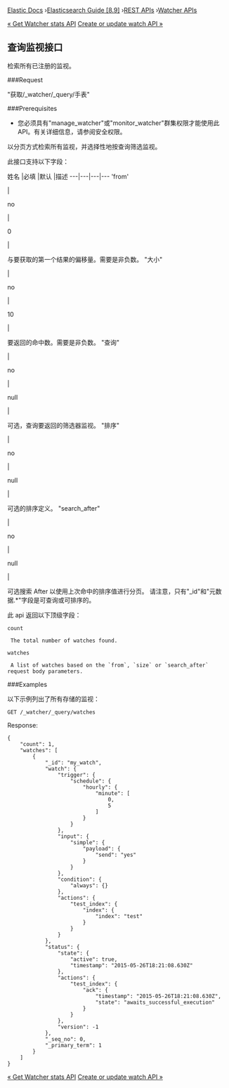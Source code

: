 

[Elastic Docs](/guide/) ›[Elasticsearch Guide [8.9]](index.md) ›[REST
APIs](rest-apis.md) ›[Watcher APIs](watcher-api.md)

[« Get Watcher stats API](watcher-api-stats.md) [Create or update watch API
»](watcher-api-put-watch.md)

## 查询监视接口

检索所有已注册的监视。

###Request

"获取/_watcher/_query/手表"

###Prerequisites

* 您必须具有"manage_watcher"或"monitor_watcher"群集权限才能使用此 API。有关详细信息，请参阅安全权限。

以分页方式检索所有监视，并选择性地按查询筛选监视。

此接口支持以下字段：

姓名 |必填 |默认 |描述 ---|---|---|--- 'from'

|

no

|

0

|

与要获取的第一个结果的偏移量。需要是非负数。   "大小"

|

no

|

10

|

要返回的命中数。需要是非负数。   "查询"

|

no

|

null

|

可选，查询要返回的筛选器监视。   "排序"

|

no

|

null

|

可选的排序定义。   "search_after"

|

no

|

null

|

可选搜索 After 以使用上次命中的排序值进行分页。   请注意，只有"_id"和"元数据.*"字段是可查询或可排序的。

此 api 返回以下顶级字段：

`count`

     The total number of watches found. 
`watches`

     A list of watches based on the `from`, `size` or `search_after` request body parameters. 

###Examples

以下示例列出了所有存储的监视：

    
    
    GET /_watcher/_query/watches

Response:

    
    
    {
        "count": 1,
        "watches": [
            {
                "_id": "my_watch",
                "watch": {
                    "trigger": {
                        "schedule": {
                            "hourly": {
                                "minute": [
                                    0,
                                    5
                                ]
                            }
                        }
                    },
                    "input": {
                        "simple": {
                            "payload": {
                                "send": "yes"
                            }
                        }
                    },
                    "condition": {
                        "always": {}
                    },
                    "actions": {
                        "test_index": {
                            "index": {
                                "index": "test"
                            }
                        }
                    }
                },
                "status": {
                    "state": {
                        "active": true,
                        "timestamp": "2015-05-26T18:21:08.630Z"
                    },
                    "actions": {
                        "test_index": {
                            "ack": {
                                "timestamp": "2015-05-26T18:21:08.630Z",
                                "state": "awaits_successful_execution"
                            }
                        }
                    },
                    "version": -1
                },
                "_seq_no": 0,
                "_primary_term": 1
            }
        ]
    }

[« Get Watcher stats API](watcher-api-stats.md) [Create or update watch API
»](watcher-api-put-watch.md)
